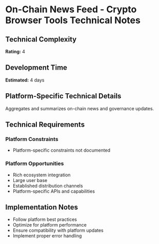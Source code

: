 # On-Chain News Feed - Crypto Browser Tools Technical Notes

## Technical Complexity
**Rating:** 4

## Development Time
**Estimated:** 4 days

## Platform-Specific Technical Details
Aggregates and summarizes on-chain news and governance updates.

## Technical Requirements

### Platform Constraints
- Platform-specific constraints not documented

### Platform Opportunities
- Rich ecosystem integration
- Large user base
- Established distribution channels
- Platform-specific APIs and capabilities

## Implementation Notes
- Follow platform best practices
- Optimize for platform performance
- Ensure compatibility with platform updates
- Implement proper error handling
